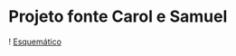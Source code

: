 # Projeto fonte Carol e Samuel

! [Esquemático](https://user-images.githubusercontent.com/111146523/184421771-b24d21ef-9851-4d05-8673-49d4282b1740.jpg)
